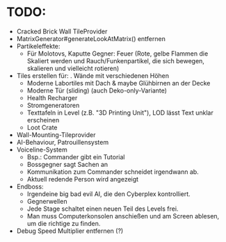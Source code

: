 # TODO:
- Cracked Brick Wall TileProvider
- MatrixGenerator#generateLookAtMatrix() entfernen
- Partikeleffekte:
    - Für Molotovs, Kaputte Gegner: Feuer (Rote, gelbe Flammen die Skaliert werden und Rauch/Funkenpartikel, die sich bewegen, skalieren und vielleicht rotieren)
- Tiles erstellen für:
    . Wände mit verschiedenen Höhen
    - Moderne Labortiles mit Dach & maybe Glühbirnen an der Decke
    - Moderne Tür (sliding) (auch Deko-only-Variante)
    - Health Recharger
    - Stromgeneratoren
    - Texttafeln in Level (z.B. "3D Printing Unit"), LOD lässt Text unklar erscheinen
    - Loot Crate
- Wall-Mounting-Tileprovider
- AI-Behaviour, Patrouillensystem
- Voiceline-System
    - Bsp.: Commander gibt ein Tutorial 
    - Bossgegner sagt Sachen an
    - Kommunikation zum Commander schneidet irgendwann ab.
    - Aktuell redende Person wird angezeigt
- Endboss: 
    - Irgendeine big bad evil AI, die den Cyberplex kontrolliert.
    - Gegnerwellen
    - Jede Stage schaltet einen neuen Teil des Levels frei.
    - Man muss Computerkonsolen anschießen und am Screen ablesen, um die richtige zu finden.
- Debug Speed Multiplier entfernen (?)